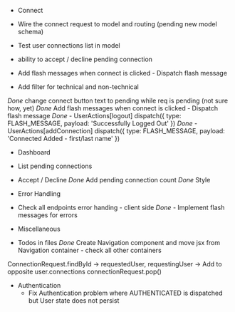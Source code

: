 * Connect
* Wire the connect request to model and routing (pending new model schema)
* Test user connections list in model
* ability to accept / decline pending connection

* Add flash messages when connect is clicked - Dispatch flash message

* Add filter for technical and non-technical

*Done* change connect button text to pending while req is pending (not sure how, yet)
*Done* Add flash messages when connect is clicked - Dispatch flash message
*Done*	- UserActions[logout]	dispatch({ type: FLASH_MESSAGE, payload: 'Successfully Logged Out' })
*Done*	- UserActions[addConnection] dispatch({ type: FLASH_MESSAGE, payload: 'Connected Added - first/last name' })

* Dashboard
* List pending connections
* Accept / Decline
*Done* Add pending connection count
*Done* Style 

* Error Handling
* Check all endpoints error handing - client side
*Done* - Implement flash messages for errors

* Miscellaneous
* Todos in files
*Done* Create Navigation component and move jsx from Navigation container - check all other containers


ConnectionRequest.findById -> requestedUser, requestingUser -> Add to opposite user.connections connectionRequest.pop()

- Authentication
  - Fix Authentication problem where AUTHENTICATED is dispatched but User state does not persist

